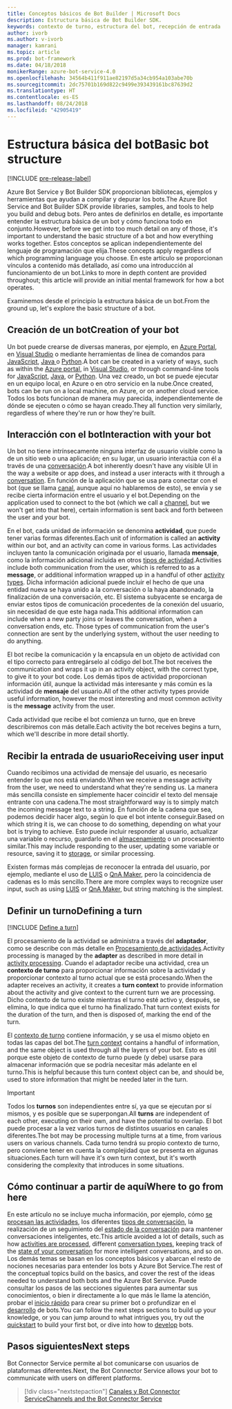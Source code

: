```yaml
---
title: Conceptos básicos de Bot Builder | Microsoft Docs
description: Estructura básica de Bot Builder SDK.
keywords: contexto de turno, estructura del bot, recepción de entrada
author: ivorb
ms.author: v-ivorb
manager: kamrani
ms.topic: article
ms.prod: bot-framework
ms.date: 04/18/2018
monikerRange: azure-bot-service-4.0
ms.openlocfilehash: 34564b411f911ae82197d5a34cb954a103abe70b
ms.sourcegitcommit: 2dc75701b169d822c9499e393439161bc87639d2
ms.translationtype: HT
ms.contentlocale: es-ES
ms.lasthandoff: 08/24/2018
ms.locfileid: "42905419"
---
```

# <a name="basic-bot-structure"></a><span data-ttu-id="067b0-104">Estructura básica del bot</span><span class="sxs-lookup"><span data-stu-id="067b0-104">Basic bot structure</span></span>

[!INCLUDE [pre-release-label](../includes/pre-release-label.md)]

<span data-ttu-id="067b0-105">Azure Bot Service y Bot Builder SDK proporcionan bibliotecas, ejemplos y herramientas que ayudan a compilar y depurar los bots.</span><span class="sxs-lookup"><span data-stu-id="067b0-105">The Azure Bot Service and Bot Builder SDK provide libraries, samples, and tools to help you build and debug bots.</span></span> <span data-ttu-id="067b0-106">Pero antes de definirlos en detalle, es importante entender la estructura básica de un bot y cómo funciona todo en conjunto.</span><span class="sxs-lookup"><span data-stu-id="067b0-106">However, before we get into too much detail on any of those, it's important to understand the basic structure of a bot and how everything works together.</span></span> <span data-ttu-id="067b0-107">Estos conceptos se aplican independientemente del lenguaje de programación que elija.</span><span class="sxs-lookup"><span data-stu-id="067b0-107">These concepts apply regardless of which programming language you choose.</span></span> <span data-ttu-id="067b0-108">En este artículo se proporcionan vínculos a contenido más detallado, así como una introducción al funcionamiento de un bot.</span><span class="sxs-lookup"><span data-stu-id="067b0-108">Links to more in depth content are provided throughout; this article will provide an initial mental framework for how a bot operates.</span></span>

<span data-ttu-id="067b0-109">Examinemos desde el principio la estructura básica de un bot.</span><span class="sxs-lookup"><span data-stu-id="067b0-109">From the ground up, let's explore the basic structure of a bot.</span></span>

## <a name="creation-of-your-bot"></a><span data-ttu-id="067b0-110">Creación de un bot</span><span class="sxs-lookup"><span data-stu-id="067b0-110">Creation of your bot</span></span>

<span data-ttu-id="067b0-111">Un bot puede crearse de diversas maneras, por ejemplo, en [Azure Portal](~/bot-service-quickstart.md), en [Visual Studio](~/dotnet/bot-builder-dotnet-sdk-quickstart.md) o mediante herramientas de línea de comandos para [JavaScript](~/javascript/bot-builder-javascript-quickstart.md), [Java ](~/java/bot-builder-java-quickstart.md) o [Python](~/python/bot-builder-python-quickstart.md).</span><span class="sxs-lookup"><span data-stu-id="067b0-111">A bot can be created in a variety of ways, such as within the [Azure portal](~/bot-service-quickstart.md), in [Visual Studio](~/dotnet/bot-builder-dotnet-sdk-quickstart.md), or through command-line tools for [JavaScript](~/javascript/bot-builder-javascript-quickstart.md), [Java](~/java/bot-builder-java-quickstart.md), or [Python](~/python/bot-builder-python-quickstart.md).</span></span> <span data-ttu-id="067b0-112">Una vez creado, un bot se puede ejecutar en un equipo local, en Azure o en otro servicio en la nube.</span><span class="sxs-lookup"><span data-stu-id="067b0-112">Once created, bots can be run on a local machine, on Azure, or on another cloud service.</span></span> <span data-ttu-id="067b0-113">Todos los bots funcionan de manera muy parecida, independientemente de dónde se ejecuten o cómo se hayan creado.</span><span class="sxs-lookup"><span data-stu-id="067b0-113">They all function very similarly, regardless of where they're run or how they're built.</span></span>

## <a name="interaction-with-your-bot"></a><span data-ttu-id="067b0-114">Interacción con el bot</span><span class="sxs-lookup"><span data-stu-id="067b0-114">Interaction with your bot</span></span>

<span data-ttu-id="067b0-115">Un bot no tiene intrínsecamente ninguna interfaz de usuario visible como la de un sitio web o una aplicación; en su lugar, un usuario interactúa con él a través de una [conversación](~/v4sdk/bot-concepts.md#activities-and-conversations).</span><span class="sxs-lookup"><span data-stu-id="067b0-115">A bot inherently doesn't have any visible UI in the way a website or app does, and instead a user interacts with it through a [conversation](~/v4sdk/bot-concepts.md#activities-and-conversations).</span></span> <span data-ttu-id="067b0-116">En función de la aplicación que se usa para conectar con el bot (que se llama [canal](~/v4sdk/bot-concepts.md), aunque aquí no hablaremos de esto), se envía y se recibe cierta información entre el usuario y el bot.</span><span class="sxs-lookup"><span data-stu-id="067b0-116">Depending on the application used to connect to the bot (which we call a [channel](~/v4sdk/bot-concepts.md), but we won't get into that here), certain information is sent back and forth between the user and your bot.</span></span>

<span data-ttu-id="067b0-117">En el bot, cada unidad de información se denomina **actividad**, que puede tener varias formas diferentes.</span><span class="sxs-lookup"><span data-stu-id="067b0-117">Each unit of information is called an **activity** within our bot, and an activity can come in various forms.</span></span> <span data-ttu-id="067b0-118">Las actividades incluyen tanto la comunicación originada por el usuario, llamada **mensaje**, como la información adicional incluida en otros [tipos de actividad](~/bot-service-activities-entities.md).</span><span class="sxs-lookup"><span data-stu-id="067b0-118">Activities include both communication from the user, which is referred to as a **message**, or additional information wrapped up in a handful of other [activity types](~/bot-service-activities-entities.md).</span></span> <span data-ttu-id="067b0-119">Dicha información adicional puede incluir el hecho de que una entidad nueva se haya unido a la conversación o la haya abandonado, la finalización de una conversación, etc. El sistema subyacente se encarga de enviar estos tipos de comunicación procedentes de la conexión del usuario, sin necesidad de que este haga nada.</span><span class="sxs-lookup"><span data-stu-id="067b0-119">This additional information can include when a new party joins or leaves the conversation, when a conversation ends, etc. Those types of communication from the user's connection are sent by the underlying system, without the user needing to do anything.</span></span>

<span data-ttu-id="067b0-120">El bot recibe la comunicación y la encapsula en un objeto de actividad con el tipo correcto para entregárselo al código del bot.</span><span class="sxs-lookup"><span data-stu-id="067b0-120">The bot receives the communication and wraps it up in an activity object, with the correct type, to give it to your bot code.</span></span> <span data-ttu-id="067b0-121">Los demás tipos de actividad proporcionan información útil, aunque la actividad más interesante y más común es la actividad de **mensaje** del usuario.</span><span class="sxs-lookup"><span data-stu-id="067b0-121">All of the other activity types provide useful information, however the most interesting and most common activity is the **message** activity from the user.</span></span>

<span data-ttu-id="067b0-122">Cada actividad que recibe el bot comienza un turno, que en breve describiremos con más detalle.</span><span class="sxs-lookup"><span data-stu-id="067b0-122">Each activity the bot receives begins a turn, which we'll describe in more detail shortly.</span></span>

## <a name="receiving-user-input"></a><span data-ttu-id="067b0-123">Recibir la entrada de usuario</span><span class="sxs-lookup"><span data-stu-id="067b0-123">Receiving user input</span></span>

<span data-ttu-id="067b0-124">Cuando recibimos una actividad de mensaje del usuario, es necesario entender lo que nos está enviando.</span><span class="sxs-lookup"><span data-stu-id="067b0-124">When we receive a message activity from the user, we need to understand what they're sending us.</span></span> <span data-ttu-id="067b0-125">La manera más sencilla consiste en simplemente hacer coincidir el texto del mensaje entrante con una cadena.</span><span class="sxs-lookup"><span data-stu-id="067b0-125">The most straightforward way is to simply match the incoming message text to a string.</span></span> <span data-ttu-id="067b0-126">En función de la cadena que sea, podemos decidir hacer algo, según lo que el bot intente conseguir.</span><span class="sxs-lookup"><span data-stu-id="067b0-126">Based on which string it is, we can choose to do something, depending on what your bot is trying to achieve.</span></span> <span data-ttu-id="067b0-127">Esto puede incluir responder al usuario, actualizar una variable o recurso, guardarlo en el [almacenamiento](~/v4sdk/bot-builder-storage-concept.md) o un procesamiento similar.</span><span class="sxs-lookup"><span data-stu-id="067b0-127">This may include responding to the user, updating some variable or resource, saving it to [storage](~/v4sdk/bot-builder-storage-concept.md), or similar processing.</span></span>

<span data-ttu-id="067b0-128">Existen formas más complejas de reconocer la entrada del usuario, por ejemplo, mediante el uso de [LUIS](~/v4sdk/bot-builder-concept-luis.md) o [QnA Maker](~/v4sdk/bot-builder-howto-qna.md), pero la coincidencia de cadenas es lo más sencillo.</span><span class="sxs-lookup"><span data-stu-id="067b0-128">There are more complex ways to recognize user input, such as using [LUIS](~/v4sdk/bot-builder-concept-luis.md) or [QnA Maker](~/v4sdk/bot-builder-howto-qna.md), but string matching is the simplest.</span></span>

## <a name="defining-a-turn"></a><span data-ttu-id="067b0-129">Definir un turno</span><span class="sxs-lookup"><span data-stu-id="067b0-129">Defining a turn</span></span>

[!INCLUDE [Define a turn](~/includes/snippet-definition-turn.md)]

<span data-ttu-id="067b0-130">El procesamiento de la actividad se administra a través del **adaptador**, como se describe con más detalle en [Procesamiento de actividades](~/v4sdk/bot-builder-concept-activity-processing.md).</span><span class="sxs-lookup"><span data-stu-id="067b0-130">Activity processing is managed by the **adapter** as described in more detail in [activity processing](~/v4sdk/bot-builder-concept-activity-processing.md).</span></span> <span data-ttu-id="067b0-131">Cuando el adaptador recibe una actividad, crea un **contexto de turno** para proporcionar información sobre la actividad y proporcionar contexto al turno actual que se está procesando.</span><span class="sxs-lookup"><span data-stu-id="067b0-131">When the adapter receives an activity, it creates a **turn context** to provide information about the activity and give context to the current turn we are processing.</span></span> <span data-ttu-id="067b0-132">Dicho contexto de turno existe mientras el turno esté activo y, después, se elimina, lo que indica que el turno ha finalizado.</span><span class="sxs-lookup"><span data-stu-id="067b0-132">That turn context exists for the duration of the turn, and then is disposed of, marking the end of the turn.</span></span>

<span data-ttu-id="067b0-133">El [contexto de turno](~/v4sdk/bot-builder-concept-activity-processing.md#turn-context) contiene información, y se usa el mismo objeto en todas las capas del bot.</span><span class="sxs-lookup"><span data-stu-id="067b0-133">The [turn context](~/v4sdk/bot-builder-concept-activity-processing.md#turn-context) contains a handful of information, and the same object is used through all the layers of your bot.</span></span> <span data-ttu-id="067b0-134">Esto es útil porque este objeto de contexto de turno puede (y debe) usarse para almacenar información que se podría necesitar más adelante en el turno.</span><span class="sxs-lookup"><span data-stu-id="067b0-134">This is helpful because this turn context object can be, and should be, used to store information that might be needed later in the turn.</span></span>

> [!IMPORTANT]
> <span data-ttu-id="067b0-135">Todos los **turnos** son independientes entre sí, ya que se ejecutan por sí mismos, y es posible que se superpongan.</span><span class="sxs-lookup"><span data-stu-id="067b0-135">All **turns** are independent of each other, executing on their own, and have the potential to overlap.</span></span> <span data-ttu-id="067b0-136">El bot puede procesar a la vez varios turnos de distintos usuarios en canales diferentes.</span><span class="sxs-lookup"><span data-stu-id="067b0-136">The bot may be processing multiple turns at a time, from various users on various channels.</span></span> <span data-ttu-id="067b0-137">Cada turno tendrá su propio contexto de turno, pero conviene tener en cuenta la complejidad que se presenta en algunas situaciones.</span><span class="sxs-lookup"><span data-stu-id="067b0-137">Each turn will have it's own turn context, but it's worth considering the complexity that introduces in some situations.</span></span>

## <a name="where-to-go-from-here"></a><span data-ttu-id="067b0-138">Cómo continuar a partir de aquí</span><span class="sxs-lookup"><span data-stu-id="067b0-138">Where to go from here</span></span>

<span data-ttu-id="067b0-139">En este artículo no se incluye mucha información, por ejemplo, cómo [se procesan las actividades](~/v4sdk/bot-builder-concept-activity-processing.md), los diferentes [tipos de conversación](~/v4sdk/bot-builder-conversations.md), la realización de un seguimiento del [estado de la conversación](~/v4sdk/bot-builder-storage-concept.md) para mantener conversaciones inteligentes, etc.</span><span class="sxs-lookup"><span data-stu-id="067b0-139">This article avoided a lot of details, such as how [activities are processed](~/v4sdk/bot-builder-concept-activity-processing.md), different [conversation types](~/v4sdk/bot-builder-conversations.md), keeping track of the [state of your conversation](~/v4sdk/bot-builder-storage-concept.md) for more intelligent conversations, and so on.</span></span> <span data-ttu-id="067b0-140">Los demás temas se basan en los conceptos básicos y abarcan el resto de nociones necesarias para entender los bots y Azure Bot Service.</span><span class="sxs-lookup"><span data-stu-id="067b0-140">The rest of the conceptual topics build on the basics, and cover the rest of the ideas needed to understand both bots and the Azure Bot Service.</span></span> <span data-ttu-id="067b0-141">Puede consultar los pasos de las secciones siguientes para aumentar sus conocimientos, o bien ir directamente a lo que más le llame la atención, probar el [inicio rápido](~/bot-service-quickstart.md) para crear su primer bot o profundizar en el [desarrollo](~/v4sdk/bot-builder-howto-send-messages.md) de bots.</span><span class="sxs-lookup"><span data-stu-id="067b0-141">You can follow the next steps sections to build up your knowledge, or you can jump around to what intrigues you, try out the [quickstart](~/bot-service-quickstart.md) to build your first bot, or dive into how to [develop](~/v4sdk/bot-builder-howto-send-messages.md) bots.</span></span>

## <a name="next-steps"></a><span data-ttu-id="067b0-142">Pasos siguientes</span><span class="sxs-lookup"><span data-stu-id="067b0-142">Next steps</span></span>

<span data-ttu-id="067b0-143">Bot Connector Service permite al bot comunicarse con usuarios de plataformas diferentes.</span><span class="sxs-lookup"><span data-stu-id="067b0-143">Next, the Bot Connector Service allows your bot to communicate with users on different platforms.</span></span>

> [!div class="nextstepaction"]
> [<span data-ttu-id="067b0-144">Canales y Bot Connector Service</span><span class="sxs-lookup"><span data-stu-id="067b0-144">Channels and the Bot Connector Service</span></span>](~/v4sdk/bot-concepts.md)
